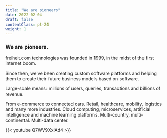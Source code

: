 ```yaml
---
title: "We are pioneers"
date: 2022-02-04
draft: false
contentClass: pt-24
weight: 1
---
```


### We are pioneers.
freiheit.com technologies was founded in 1999, in the midst of the first internet boom.

Since then, we've been creating custom software platforms and helping them to create their future business models based on software.

Large-scale means: millions of users, queries, transactions and billions of revenue.

From e-commerce to connected cars. Retail, healthcare, mobility, logistics and many more industries. Cloud computing, microservices, artificial intelligence and machine learning platforms. Multi-country, multi-continental. Multi-data center.

<div class="md:px-40 py-10">
    <div class="fdc-scroll fdc-scroll--slide-left">
      {{< youtube Q7WV9XxlAd4 >}}
    </div>
</div>
